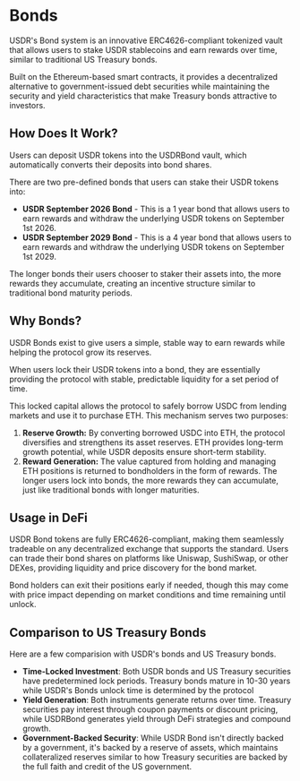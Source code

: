 # Bonds

USDR's Bond system is an innovative ERC4626-compliant tokenized vault that allows users to stake USDR stablecoins and earn rewards over time, similar to traditional US Treasury bonds.

Built on the Ethereum-based smart contracts, it provides a decentralized alternative to government-issued debt securities while maintaining the security and yield characteristics that make Treasury bonds attractive to investors.

## How Does It Work?

Users can deposit USDR tokens into the USDRBond vault, which automatically converts their deposits into bond shares.

There are two pre-defined bonds that users can stake their USDR tokens into:

- **USDR September 2026 Bond** - This is a 1 year bond that allows users to earn rewards and withdraw the underlying USDR tokens on September 1st 2026.
- **USDR September 2029 Bond** - This is a 4 year bond that allows users to earn rewards and withdraw the underlying USDR tokens on September 1st 2029.

The longer bonds their users chooser to staker their assets into, the more rewards they accumulate, creating an incentive structure similar to traditional bond maturity periods.

## Why Bonds?

USDR Bonds exist to give users a simple, stable way to earn rewards while helping the protocol grow its reserves.

When users lock their USDR tokens into a bond, they are essentially providing the protocol with stable, predictable liquidity for a set period of time.

This locked capital allows the protocol to safely borrow USDC from lending markets and use it to purchase ETH. This mechanism serves two purposes:

1. **Reserve Growth:** By converting borrowed USDC into ETH, the protocol diversifies and strengthens its asset reserves. ETH provides long-term growth potential, while USDR deposits ensure short-term stability.
2. **Reward Generation:** The value captured from holding and managing ETH positions is returned to bondholders in the form of rewards. The longer users lock into bonds, the more rewards they can accumulate, just like traditional bonds with longer maturities.

## Usage in DeFi

USDR Bond tokens are fully ERC4626-compliant, making them seamlessly tradeable on any decentralized exchange that supports the standard. Users can trade their bond shares on platforms like Uniswap, SushiSwap, or other DEXes, providing liquidity and price discovery for the bond market.

Bond holders can exit their positions early if needed, though this may come with price impact depending on market conditions and time remaining until unlock.

## Comparison to US Treasury Bonds

Here are a few comparision with USDR's bonds and US Treasury bonds.

- **Time-Locked Investment**: Both USDR bonds and US Treasury securities have predetermined lock periods. Treasury bonds mature in 10-30 years while USDR's Bonds unlock time is determined by the protocol
- **Yield Generation**: Both instruments generate returns over time. Treasury securities pay interest through coupon payments or discount pricing, while USDRBond generates yield through DeFi strategies and compound growth.
- **Government-Backed Security**: While USDR Bond isn't directly backed by a government, it's backed by a reserve of assets, which maintains collateralized reserves similar to how Treasury securities are backed by the full faith and credit of the US government.
